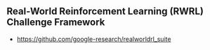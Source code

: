 ## Real-World Reinforcement Learning (RWRL) Challenge Framework 
* https://github.com/google-research/realworldrl_suite
